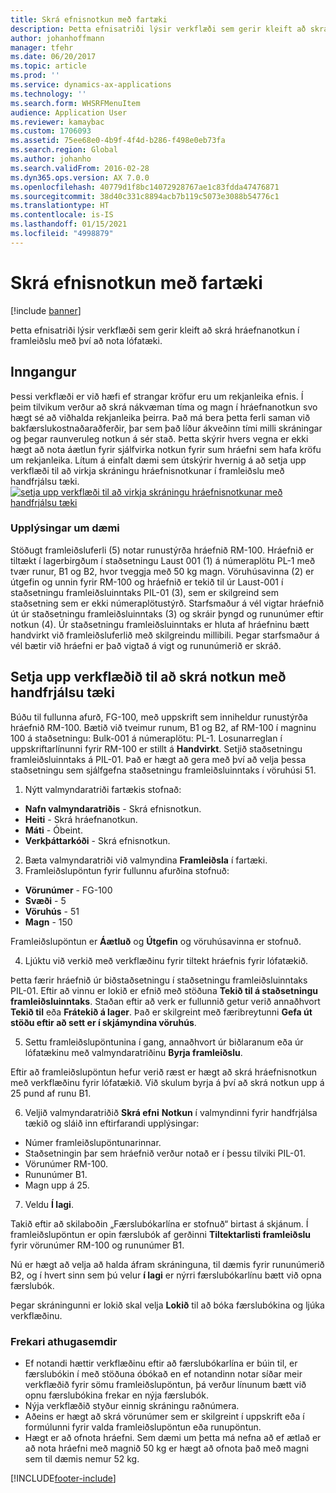```yaml
---
title: Skrá efnisnotkun með fartæki
description: Þetta efnisatriði lýsir verkflæði sem gerir kleift að skrá hráefnanotkun í framleiðslu með því að nota lófatæki.
author: johanhoffmann
manager: tfehr
ms.date: 06/20/2017
ms.topic: article
ms.prod: ''
ms.service: dynamics-ax-applications
ms.technology: ''
ms.search.form: WHSRFMenuItem
audience: Application User
ms.reviewer: kamaybac
ms.custom: 1706093
ms.assetid: 75ee68e0-4b9f-4f4d-b286-f498e0eb73fa
ms.search.region: Global
ms.author: johanho
ms.search.validFrom: 2016-02-28
ms.dyn365.ops.version: AX 7.0.0
ms.openlocfilehash: 40779d1f8bc14072928767ae1c83fdda47476871
ms.sourcegitcommit: 38d40c331c8894acb7b119c5073e3088b54776c1
ms.translationtype: HT
ms.contentlocale: is-IS
ms.lasthandoff: 01/15/2021
ms.locfileid: "4998879"
---
```

# <a name="register-material-consumption-using-a-mobile-device"></a>Skrá efnisnotkun með fartæki

[!include [banner](../includes/banner.md)]

Þetta efnisatriði lýsir verkflæði sem gerir kleift að skrá hráefnanotkun í framleiðslu með því að nota lófatæki.

<a name="introduction"></a>Inngangur
------------

Þessi verkflæði er við hæfi ef strangar kröfur eru um rekjanleika efnis. Í þeim tilvikum verður að skrá nákvæman tíma og magn í hráefnanotkun svo hægt sé að viðhalda rekjanleika þeirra. Það má bera þetta ferli saman við bakfærslukostnaðaraðferðir, þar sem það líður ákveðinn tími milli skráningar og þegar raunveruleg notkun á sér stað. Þetta skýrir hvers vegna er ekki hægt að nota áætlun fyrir sjálfvirka notkun fyrir sum hráefni sem hafa kröfu um rekjanleika. Lítum á einfalt dæmi sem útskýrir hvernig á að setja upp verkflæði til að virkja skráningu hráefnisnotkunar í framleiðslu með handfrjálsu tæki. [![setja upp verkflæði til að virkja skráningu hráefnisnotkunar með handfrjálsu tæki](./media/scenario3.png)](./media/scenario3.png)

### <a name="scenario-details"></a>Upplýsingar um dæmi

Stöðugt framleiðsluferli (5) notar runustýrða hráefnið RM-100. Hráefnið er tiltækt í lagerbirgðum í staðsetningu Laust 001 (1) á númeraplötu PL-1 með tvær runur, B1 og B2, hvor tveggja með 50 kg magn. Vöruhúsavinna (2) er útgefin og unnin fyrir RM-100 og hráefnið er tekið til úr Laust-001 í staðsetningu framleiðsluinntaks PIL-01 (3), sem er skilgreind sem staðsetning sem er ekki númeraplötustýrð. Starfsmaður á vél vigtar hráefnið út úr staðsetningu framleiðsluinntaks (3) og skráir þyngd og rununúmer eftir notkun (4). Úr staðsetningu framleiðsluinntaks er hluta af hráefninu bætt handvirkt við framleiðsluferlið með skilgreindu millibili. Þegar starfsmaður á vél bætir við hráefni er það vigtað á vigt og rununúmerið er skráð.

## <a name="set-up-the-workflow-to-register-consumption-using-a-handheld-device"></a>Setja upp verkflæðið til að skrá notkun með handfrjálsu tæki
Búðu til fullunna afurð, FG-100, með uppskrift sem inniheldur runustýrða hráefnið RM-100. Bætið við tveimur runum, B1 og B2, af RM-100 í magninu 100 á staðsetningu: Bulk-001 á númeraplötu: PL-1. Losunarreglan í uppskriftarlínunni fyrir RM-100 er stillt á **Handvirkt**. Setjið staðsetningu framleiðsluinntaks á PIL-01. Það er hægt að gera með því að velja þessa staðsetningu sem sjálfgefna staðsetningu framleiðsluinntaks í vöruhúsi 51.

1.  Nýtt valmyndaratriði fartækis stofnað: 

-    **Nafn valmyndaratriðis** - Skrá efnisnotkun. 
-    **Heiti** - Skrá hráefnanotkun. 
-    **Máti** - Óbeint. 
-    **Verkþáttarkóði** - Skrá efnisnotkun.

2.  Bæta valmyndaratriði við valmyndina **Framleiðsla** í fartæki.
3.  Framleiðslupöntun fyrir fullunnu afurðina stofnuð: 

-    **Vörunúmer** - FG-100 
-    **Svæði** - 5 
-    **Vöruhús** - 51 
-    **Magn** - 150

Framleiðslupöntun er **Áætluð** og **Útgefin** og vöruhúsavinna er stofnuð.

4.  Ljúktu við verkið með verkflæðinu fyrir tiltekt hráefnis fyrir lófatækið.

Þetta færir hráefnið úr biðstaðsetningu í staðsetningu framleiðsluinntaks PIL-01. Eftir að vinnu er lokið er efnið með stöðuna **Tekið til á staðsetningu framleiðsluinntaks**. Staðan eftir að verk er fullunnið getur verið annaðhvort **Tekið til** eða **Frátekið á lager**. Það er skilgreint með færibreytunni **Gefa út stöðu eftir að sett er í skjámyndina vöruhús**.

5.  Settu framleiðslupöntunina í gang, annaðhvort úr biðlaranum eða úr lófatækinu með valmyndaratriðinu **Byrja framleiðslu**.

Eftir að framleiðslupöntun hefur verið ræst er hægt að skrá hráefnisnotkun með verkflæðinu fyrir lófatækið. Við skulum byrja á því að skrá notkun upp á 25 pund af runu B1.

6.  Veljið valmyndaratriðið **Skrá efni** **Notkun** í valmyndinni fyrir handfrjálsa tækið og sláið inn eftirfarandi upplýsingar: 

-    Númer framleiðslupöntunarinnar. 
-    Staðsetningin þar sem hráefnið verður notað er í þessu tilviki PIL-01. 
-    Vörunúmer RM-100. 
-    Rununúmer B1. 
-    Magn upp á 25.

7.  Veldu **Í lagi**.

Takið eftir að skilaboðin „Færslubókarlína er stofnuð“ birtast á skjánum. Í framleiðslupöntun er opin færslubók af gerðinni **Tiltektarlisti framleiðslu** fyrir vörunúmer RM-100 og rununúmer B1. 

Nú er hægt að velja að halda áfram skráninguna, til dæmis fyrir rununúmerið B2, og í hvert sinn sem þú velur **í lagi** er nýrri færslubókarlínu bætt við opna færslubók. 

Þegar skráningunni er lokið skal velja **Lokið** til að bóka færslubókina og ljúka verkflæðinu.

### <a name="additional-comments"></a>Frekari athugasemdir 

-   Ef notandi hættir verkflæðinu eftir að færslubókarlína er búin til, er færslubókin í með stöðuna óbókað en ef notandinn notar síðar meir verkflæðið fyrir sömu framleiðslupöntun, þá verður línunum bætt við opnu færslubókina frekar en nýja færslubók.
-   Nýja verkflæðið styður einnig skráningu raðnúmera.
-   Aðeins er hægt að skrá vörunúmer sem er skilgreint í uppskrift eða í formúlunni fyrir valda framleiðslupöntun eða runupöntun.
-   Hægt er að ofnota hráefni. Sem dæmi um þetta má nefna að ef ætlað er að nota hráefni með magnið 50 kg er hægt að ofnota það með magni sem til dæmis nemur 52 kg.




[!INCLUDE[footer-include](../../includes/footer-banner.md)]